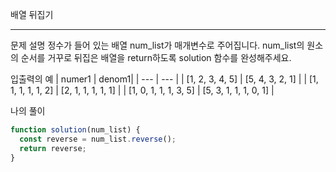 배열 뒤집기

---

문제 설명
정수가 들어 있는 배열 num_list가 매개변수로 주어집니다.
num_list의 원소의 순서를 거꾸로 뒤집은 배열을 return하도록 solution 함수를 완성해주세요.

입출력의 예
| numer1 | denom1|
| --- | --- |
| [1, 2, 3, 4, 5] | [5, 4, 3, 2, 1] |
| [1, 1, 1, 1, 1, 2] | [2, 1, 1, 1, 1, 1] |
| [1, 0, 1, 1, 1, 3, 5] | [5, 3, 1, 1, 1, 0, 1] |

나의 풀이

```javascript
function solution(num_list) {
  const reverse = num_list.reverse();
  return reverse;
}
```
